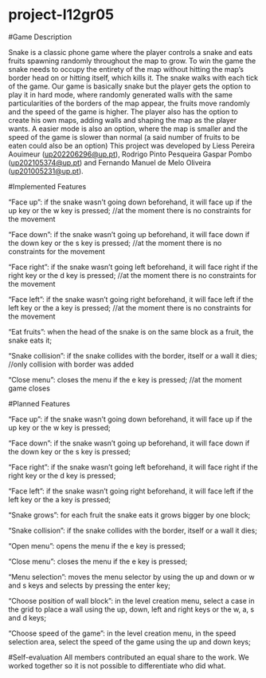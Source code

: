 # project-l12gr05

#Game Description

Snake is a classic phone game where the player controls a snake and eats fruits spawning randomly throughout the map to grow. To win the game the snake needs to occupy the entirety of the map without hitting the map’s border head on or hitting itself, which kills it. The snake walks with each tick of the game.
Our game is basically snake but the player gets the option to play it in hard mode, where randomly generated walls with the same particularities of the borders of the map appear, the fruits move randomly and the speed of the game is higher. The player also has the option to create his own maps, adding walls and shaping the map as the player wants.
A easier mode is also an option, where the map is smaller and the speed of the game is slower than normal (a said number of fruits to be eaten could also be an option)
This project was developed by Liess Pereira Aouimeur (up202206296@up.pt), Rodrigo Pinto Pesqueira Gaspar Pombo (up202105374@up.pt) and Fernando Manuel de Melo Oliveira (up201005231@up.pt).

#Implemented Features

“Face up”: if the snake wasn’t going down beforehand, it will face up if the up key or the w key is pressed; //at the moment there is no constraints for the movement

“Face down”: if the snake wasn’t going up beforehand, it will face down if the down key or the s key is pressed; //at the moment there is no constraints for the movement

“Face right”: if the snake wasn’t going left beforehand, it will face right if the right key or the d key is pressed; //at the moment there is no constraints for the movement

“Face left”: if the snake wasn’t going right beforehand, it will face left if the left key or the a key is pressed; //at the moment there is no constraints for the movement

“Eat fruits”: when the head of the snake is on the same block as a fruit, the snake eats it;

“Snake collision”: if the snake collides with the border, itself or a wall it dies; //only collision with border was added

“Close menu”: closes the menu if the e key is pressed; //at the moment game closes


#Planned Features

“Face up”: if the snake wasn’t going down beforehand, it will face up if the up key or the w key is pressed; 

“Face down”: if the snake wasn’t going up beforehand, it will face down if the down key or the s key is pressed;

“Face right”: if the snake wasn’t going left beforehand, it will face right if the right key or the d key is pressed;

“Face left”: if the snake wasn’t going right beforehand, it will face left if the left key or the a key is pressed;

“Snake grows”: for each fruit the snake eats it grows bigger by one block;

“Snake collision”: if the snake collides with the border, itself or a wall it dies;

“Open menu”: opens the menu if the e key is pressed;

“Close menu”: closes the menu if the e key is pressed;

“Menu selection”: moves the menu selector by using the up and down or w and s keys and selects by pressing the enter key;

“Choose position of wall block”: in the level creation menu, select a case in the grid to place a wall using the up, down, left and right keys or the w, a, s and d keys;

“Choose speed of the game”: in the level creation menu, in the speed selection area, select the speed of the game using the up and down keys;


#Self-evaluation
All members contributed an equal share to the work. We worked together so it is not possible to differentiate who did what.

